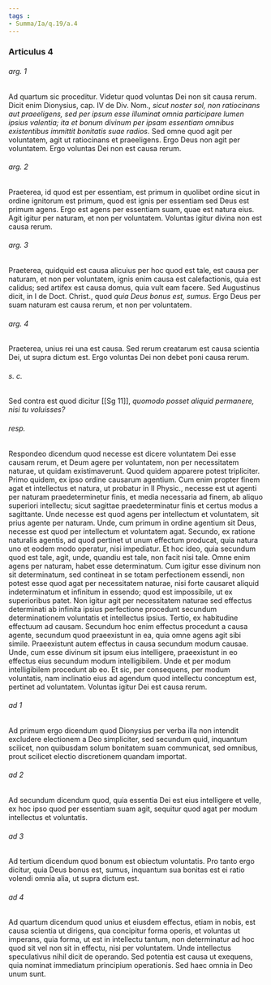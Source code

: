 ```yaml
---
tags : 
- Summa/Ia/q.19/a.4
---
```


### Articulus 4

###### arg. 1
Ad quartum sic proceditur. Videtur quod voluntas Dei non sit causa rerum. Dicit enim Dionysius, cap. IV de Div. Nom., *sicut noster sol, non ratiocinans aut praeeligens, sed per ipsum esse illuminat omnia participare lumen ipsius valentia; ita et bonum divinum per ipsam essentiam omnibus existentibus immittit bonitatis suae radios*. Sed omne quod agit per voluntatem, agit ut ratiocinans et praeeligens. Ergo Deus non agit per voluntatem. Ergo voluntas Dei non est causa rerum.

###### arg. 2
Praeterea, id quod est per essentiam, est primum in quolibet ordine sicut in ordine ignitorum est primum, quod est ignis per essentiam sed Deus est primum agens. Ergo est agens per essentiam suam, quae est natura eius. Agit igitur per naturam, et non per voluntatem. Voluntas igitur divina non est causa rerum.

###### arg. 3
Praeterea, quidquid est causa alicuius per hoc quod est tale, est causa per naturam, et non per voluntatem, ignis enim causa est calefactionis, quia est calidus; sed artifex est causa domus, quia vult eam facere. Sed Augustinus dicit, in I de Doct. Christ., quod *quia Deus bonus est, sumus*. Ergo Deus per suam naturam est causa rerum, et non per voluntatem.

###### arg. 4
Praeterea, unius rei una est causa. Sed rerum creatarum est causa scientia Dei, ut supra dictum est. Ergo voluntas Dei non debet poni causa rerum.

###### s. c.
Sed contra est quod dicitur [[Sg 11]], *quomodo posset aliquid permanere, nisi tu voluisses?*

###### resp.
Respondeo dicendum quod necesse est dicere voluntatem Dei esse causam rerum, et Deum agere per voluntatem, non per necessitatem naturae, ut quidam existimaverunt. Quod quidem apparere potest tripliciter. Primo quidem, ex ipso ordine causarum agentium. Cum enim propter finem agat et intellectus et natura, ut probatur in II Physic., necesse est ut agenti per naturam praedeterminetur finis, et media necessaria ad finem, ab aliquo superiori intellectu; sicut sagittae praedeterminatur finis et certus modus a sagittante. Unde necesse est quod agens per intellectum et voluntatem, sit prius agente per naturam. Unde, cum primum in ordine agentium sit Deus, necesse est quod per intellectum et voluntatem agat. Secundo, ex ratione naturalis agentis, ad quod pertinet ut unum effectum producat, quia natura uno et eodem modo operatur, nisi impediatur. Et hoc ideo, quia secundum quod est tale, agit, unde, quandiu est tale, non facit nisi tale. Omne enim agens per naturam, habet esse determinatum. Cum igitur esse divinum non sit determinatum, sed contineat in se totam perfectionem essendi, non potest esse quod agat per necessitatem naturae, nisi forte causaret aliquid indeterminatum et infinitum in essendo; quod est impossibile, ut ex superioribus patet. Non igitur agit per necessitatem naturae sed effectus determinati ab infinita ipsius perfectione procedunt secundum determinationem voluntatis et intellectus ipsius. Tertio, ex habitudine effectuum ad causam. Secundum hoc enim effectus procedunt a causa agente, secundum quod praeexistunt in ea, quia omne agens agit sibi simile. Praeexistunt autem effectus in causa secundum modum causae. Unde, cum esse divinum sit ipsum eius intelligere, praeexistunt in eo effectus eius secundum modum intelligibilem. Unde et per modum intelligibilem procedunt ab eo. Et sic, per consequens, per modum voluntatis, nam inclinatio eius ad agendum quod intellectu conceptum est, pertinet ad voluntatem. Voluntas igitur Dei est causa rerum.

###### ad 1
Ad primum ergo dicendum quod Dionysius per verba illa non intendit excludere electionem a Deo simpliciter, sed secundum quid, inquantum scilicet, non quibusdam solum bonitatem suam communicat, sed omnibus, prout scilicet electio discretionem quandam importat.

###### ad 2
Ad secundum dicendum quod, quia essentia Dei est eius intelligere et velle, ex hoc ipso quod per essentiam suam agit, sequitur quod agat per modum intellectus et voluntatis.

###### ad 3
Ad tertium dicendum quod bonum est obiectum voluntatis. Pro tanto ergo dicitur, quia Deus bonus est, sumus, inquantum sua bonitas est ei ratio volendi omnia alia, ut supra dictum est.

###### ad 4
Ad quartum dicendum quod unius et eiusdem effectus, etiam in nobis, est causa scientia ut dirigens, qua concipitur forma operis, et voluntas ut imperans, quia forma, ut est in intellectu tantum, non determinatur ad hoc quod sit vel non sit in effectu, nisi per voluntatem. Unde intellectus speculativus nihil dicit de operando. Sed potentia est causa ut exequens, quia nominat immediatum principium operationis. Sed haec omnia in Deo unum sunt.

